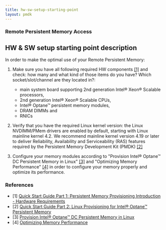 ```yaml
---
title: hw-sw-setup-starting-point
layout: pmdk
---
```


### Remote Persistent Memory Access

## HW & SW setup starting point description

In order to make the optimal use of your Remote Persistent Memory:

1) Make sure you have all following required HW components [[1]][start-1] and check: how many and what kind of those items do you have? Which socket/slot/channel are they located in?:
   - main system board supporting 2nd generation Intel® Xeon® Scalable processors,
   - 2nd generation Intel® Xeon® Scalable CPUs,
   - Intel® Optane™ persistent memory modules,
   - DRAM DIMMs and
   - RNICs

2) Verify that you have the required Linux kernel version: the Linux NVDIMM/PMem drivers are enabled by default, starting with Linux mainline kernel 4.2. We recommend mainline kernel version 4.19 or later to deliver Reliability, Availability and Serviceability (RAS) features required by the Persistent Memory Development Kit (PMDK) [[2]][start-2]

3) Configure your memory modules according to "Provision Intel® Optane™ DC Persistent Memory in Linux" [[3]][start-3] and "Optimizing Memory Performance" [[4]][start-4] in order to configure your memory properly and optimize its performance.

### References

* [1] [Quick Start Guide Part 1: Persistent Memory Provisioning Introduction - Hardware Requirements][start-1]
* [2] [Quick Start Guide Part 2: Linux Provisioning for Intel® Optane™ Persistent Memory][start-2]
* [3] [Provision Intel® Optane™ DC Persistent Memory in Linux][start-3]
* [4] [Optimizing Memory Performance][start-4]

[start-1]: https://software.intel.com/content/www/us/en/develop/articles/qsg-intro-to-provisioning-pmem.html
[start-2]: https://software.intel.com/content/www/us/en/develop/articles/qsg-part2-linux-provisioning-with-optane-pmem.html
[start-3]: https://software.intel.com/content/www/us/en/develop/videos/provisioning-intel-optane-dc-persistent-memory-modules-in-linux.html
[start-4]: https://pmem.io/rpma/documentation/basic-reqs-optimizing-memory-performance.html

